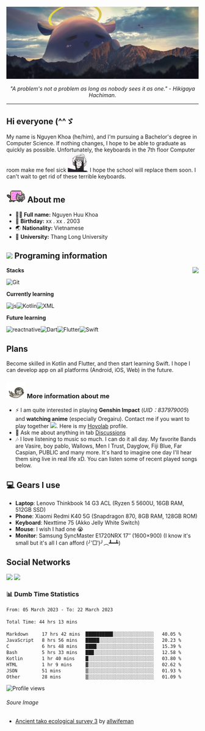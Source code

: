 ![A Cute Cat](asset/bg.jpg)

<p align="center"><i>"A problem's not a problem as long as nobody sees it as one." - Hikigaya Hachiman. </i></p>

---

## Hi everyone (^^ゞ

My name is Nguyen Khoa (he/him), and I'm pursuing a Bachelor's degree in Computer Science. If nothing changes, I hope to be able to graduate as quickly as possible. Unfortunately, the keyboards in the 7th floor Computer room make me feel sick <img src="https://raw.githubusercontent.com/kztera/kztera/main/asset/teri-smack.gif" width=50px>. I hope the school will replace them soon. I can't wait to get rid of these terrible keyboards.

## <img src="https://raw.githubusercontent.com/kztera/kztera/main/asset/nyan.gif" width=50px> About me

-  👨‍💻 **Full name:** Nguyen Huu Khoa
-  🎂 **Birthday:** xx . xx . 2003
-  🌏 **Nationality:** Vietnamese
-  🏫 **University:** Thang Long University

## <img src="https://camo.githubusercontent.com/63371d36886ee658f5a97401f393e1ab1684b2fd3de674b8f5efc7d410b2a3d0/68747470733a2f2f6d656469612e67697068792e636f6d2f6d656469612f57556c706c634d704f43456d5447427442572f67697068792e676966" width=50px> Programing information

<a href="https://open.spotify.com/playlist/6hyAjJOdQf5xbhQl3a3Kff?si=dc332f50a11744ab"><img align="right" display="inline-block" vertical-align="right" src="https://spotify-recently-played-readme.vercel.app/api?user=31v5dhuuhzkkvv4cqimaphde2x6i&count=10&width=400"></a>

**Stacks**

![Git](https://img.shields.io/badge/GIT-E44C30?style=for-the-badge&logo=git&logoColor=white)

**Currently learning**

![js](https://img.shields.io/badge/JavaScript-323330?style=for-the-badge&logo=javascript&logoColor=F7DF1E)![Kotlin](https://img.shields.io/badge/Kotlin-0095D5?&style=for-the-badge&logo=kotlin&logoColor=white)![XML](http://bit.ly/3yjj96A)


**Future learning**

![reactnative](https://img.shields.io/badge/React_Native-20232A?style=for-the-badge&logo=react&logoColor=61DAFB)![Dart](https://img.shields.io/badge/Dart-0175C2?style=for-the-badge&logo=dart&logoColor=white)![Flutter](https://img.shields.io/badge/Flutter-02569B?style=for-the-badge&logo=flutter&logoColor=white)![Swift](https://img.shields.io/badge/Swift-FA7343?style=for-the-badge&logo=swift&logoColor=white)

## Plans

Become skilled in Kotlin and Flutter, and then start learning Swift. I hope I can develop app on all platforms (Android, iOS, Web) in the future.

### <img src="https://raw.githubusercontent.com/kztera/kztera/main/asset/cat_fly.gif" width="50px"> More information about me

-  ⚡ I am quite interested in playing **Genshin Impact** (_UID：837979005_) and **watching anime** (especially Oregairu). Contact me if you want to play together <img src="https://raw.githubusercontent.com/kr4zym3nvn/kr4zym3nvn/master/images/Icon_Emoji_085_Yanfei_No_problem.webp" width="50"/>. Here is my [Hoyolab](https://www.hoyolab.com/accountCenter/postList?id=158107559) profile.
-  💬 Ask me about anything in tab [Discussions](https://github.com/kztera/kztera/discussions)
-  🎶 I love listening to music so much. I can do it all day. My favorite Bands are Vasire, boy pablo, Wallows, Men I Trust, Dayglow, Fiji Blue, Far Caspian, PUBLIC and many more. It's hard to imagine one day I'll hear them sing live in real life xD. You can listen some of recent played songs below.

## 💻 Gears I use

-  **Laptop**: Lenovo Thinkbook 14 G3 ACL (Ryzen 5 5600U, 16GB RAM, 512GB SSD)
-  **Phone**: Xiaomi Redmi K40 5G (Snapdragon 870, 8GB RAM, 128GB ROM)
-  **Keyboard**: Nexttime 75 (Akko Jelly White Switch)
-  **Mouse**: I wish I had one 😭
-  **Monitor**: Samsung SyncMaster E1720NRX 17″ (1600×900) (I know it's small but it's all I can afford (╯‵□′)╯︵┻━┻)

## Social Networks

<div>
<a href="https://dsc.bio/JetEra"><img src="https://img.shields.io/badge/Discord-5865F2?style=for-the-badge&logo=discord&logoColor=white"></a> <a href="https://open.spotify.com/user/31v5dhuuhzkkvv4cqimaphde2x6i">
<img src="https://img.shields.io/badge/Spotify-1ED760?&style=for-the-badge&logo=spotify&logoColor=white"></a>
</div>

### 📊 Dumb Time Statistics

<!--START_SECTION:waka-->

```text
From: 05 March 2023 - To: 22 March 2023

Total Time: 44 hrs 13 mins

Markdown     17 hrs 42 mins  ██████████░░░░░░░░░░░░░░░   40.05 %
JavaScript   8 hrs 56 mins   █████░░░░░░░░░░░░░░░░░░░░   20.23 %
C            6 hrs 48 mins   ████░░░░░░░░░░░░░░░░░░░░░   15.39 %
Bash         5 hrs 33 mins   ███░░░░░░░░░░░░░░░░░░░░░░   12.58 %
Kotlin       1 hr 40 mins    █░░░░░░░░░░░░░░░░░░░░░░░░   03.80 %
HTML         1 hr 9 mins     ▓░░░░░░░░░░░░░░░░░░░░░░░░   02.62 %
JSON         51 mins         ▒░░░░░░░░░░░░░░░░░░░░░░░░   01.93 %
Other        28 mins         ▒░░░░░░░░░░░░░░░░░░░░░░░░   01.09 %
```

<!--END_SECTION:waka-->

![Profile views](https://gpvc.arturio.dev/kztera)

<!-- <div>
<img src="https://github-readme-streak-stats.herokuapp.com/?user=kztera&theme=radical" alt="kztera's Streak Stats" width="400px" display="inline-block"> -->

<!-- <img src="https://github-readme-stats.vercel.app/api/top-langs/?username=kztera&layout=compact&theme=radical" alt="Top Langs" width="400px" display="inline-block">
</div> -->

###### Soure Image

-  [Ancient tako ecological survey 3](https://www.pixiv.net/en/artworks/94506059) by [allwifeman](https://www.pixiv.net/en/users/7129780)
